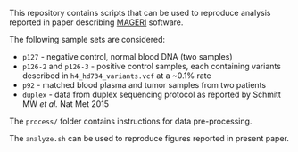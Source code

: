 This repository contains scripts that can be used to reproduce analysis reported in paper describing [MAGERI](https://github.com/mikessh/mageri) software.

The following sample sets are considered:

* ``p127`` - negative control, normal blood DNA (two samples)
* ``p126-2`` and ``p126-3`` - positive control samples, each containing variants described in ``h4_hd734_variants.vcf`` at a ~0.1% rate
* ``p92`` - matched blood plasma and tumor samples from two patients
* ``duplex`` - data from duplex sequencing protocol as reported by Schmitt MW *et al.* Nat Met 2015

The ``process/`` folder contains instructions for data pre-processing.

The ``analyze.sh`` can be used to reproduce figures reported in present paper.
